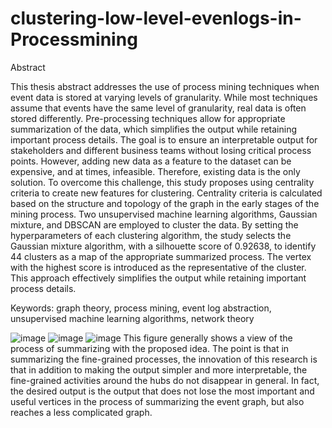 # clustering-low-level-evenlogs-in-Processmining
Abstract


This thesis abstract addresses the use of process mining techniques when event data is stored at varying levels of granularity. While most techniques assume that events have the same level of granularity, real data is often stored differently. Pre-processing techniques allow for appropriate summarization of the data, which simplifies the output while retaining important process details. The goal is to ensure an interpretable output for stakeholders and different business teams without losing critical process points. However, adding new data as a feature to the dataset can be expensive, and at times, infeasible. Therefore, existing data is the only solution.
To overcome this challenge, this study proposes using centrality criteria to create new features for clustering. Centrality criteria is calculated based on the structure and topology of the graph in the early stages of the mining process. Two unsupervised machine learning algorithms, Gaussian mixture, and DBSCAN are employed to cluster the data. By setting the hyperparameters of each clustering algorithm, the study selects the Gaussian mixture algorithm, with a silhouette score of 0.92638, to identify 44 clusters as a map of the appropriate summarized process. The vertex with the highest score is introduced as the representative of the cluster.
This approach effectively simplifies the output while retaining important process details. 

Keywords: 
graph theory, process mining, event log abstraction, unsupervised machine learning algorithms, network theory

![image](https://user-images.githubusercontent.com/113856629/232314267-f77af825-ba42-4b5c-ac80-cd27e33d9c89.png)
![image](https://user-images.githubusercontent.com/113856629/232314298-cbf2083b-41ab-408f-b39f-4f08d4127e49.png)
![image](https://user-images.githubusercontent.com/113856629/232314329-ecf2ff38-d81a-48e0-862b-9f2db5c0804e.png)
This figure generally shows a view of the process of summarizing with the proposed idea. The point is that in summarizing the fine-grained processes, the innovation of this research is that in addition to making the output simpler and more interpretable, the fine-grained activities around the hubs do not disappear in general. In fact, the desired output is the output that does not lose the most important and useful vertices in the process of summarizing the event graph, but also reaches a less complicated graph.
